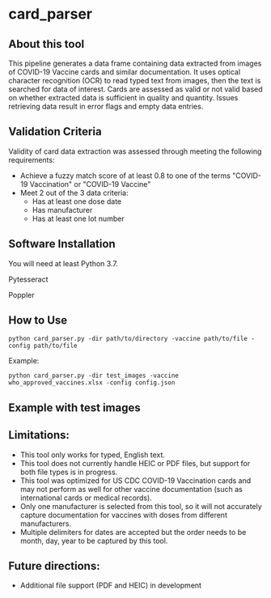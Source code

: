 # card_parser
## About this tool
This pipeline generates a data frame containing data extracted from images of COVID-19 Vaccine cards and similar documentation. It uses optical character recognition (OCR) to read typed text from images, then the text is searched for data of interest. Cards are assessed as valid or not valid based on whether extracted data is sufficient in quality and quantity. Issues retrieving data result in error flags and empty data entries.

## Validation Criteria
Validity of card data extraction was assessed through meeting the following requirements:
  * Achieve a fuzzy match score of at least 0.8 to one of the terms "COVID-19 Vaccination" or "COVID-19 Vaccine"
  * Meet 2 out of the 3 data criteria:
    - Has at least one dose date
    - Has manufacturer
    - Has at least one lot number

## Software Installation

You will need at least Python 3.7. 

Pytesseract

Poppler

## How to Use

`python card_parser.py -dir path/to/directory -vaccine path/to/file -config path/to/file`

Example:

`python card_parser.py -dir test_images -vaccine who_approved_vaccines.xlsx -config config.json`

## Example with test images

## Limitations:
* This tool only works for typed, English text.
* This tool does not currently handle HEIC or PDF files, but support for both file types is in progress.
* This tool was optimized for US CDC COVID-19 Vaccination cards and may not perform as well for other vaccine documentation (such as international cards or medical records).
* Only one manufacturer is selected from this tool, so it will not accurately capture documentation for vaccines with doses from different manufacturers.
* Multiple delimiters for dates are accepted but the order needs to be month, day, year to be captured by this tool.

## Future directions:
* Additional file support (PDF and HEIC) in development
